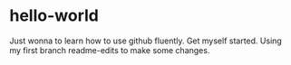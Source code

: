 # hello-world
Just wonna to learn how to use github fluently. Get myself started.
Using my first branch readme-edits to make some changes.
